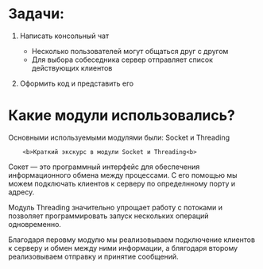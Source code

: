 # Задачи:

1) Написать консольный чат
	  * Несколько пользователей могут общаться друг с другом
	  * Для выбора собеседника сервер отправляет список действующих клиентов
		
2) Оформить код и представить его

# Какие модули использовались?

Основными используемыми модулями были: Socket и Threading

        <b>Краткий экскурс в модули Socket и Threading<b>
        
Сокет — это программный интерфейс для обеспечения информационного обмена между процессами. С его помощью мы можем подключать клиентов к серверу по определнному порту и адресу.

Модуль Threading значительно упрощает работу с потоками и позволяет программировать запуск нескольких операций одновременно.

Благодаря перовму модулю мы реализовываем подключение клиентов к серверу и обмен между ними информации, а блягодаря второму реализовываем отправку и принятие сообщений.
